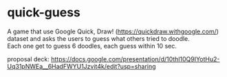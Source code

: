 # quick-guess
A game that use Google Quick, Draw! (https://quickdraw.withgoogle.com/) dataset and asks the users to guess what others tried to doodle.  
Each one get to guess 6 doodles, each guess within 10 sec. 


proposal deck: https://docs.google.com/presentation/d/10thl10Q9IYotHu2-Uq31pNWEa__6HadFWYU1Jzvit4k/edit?usp=sharing 

